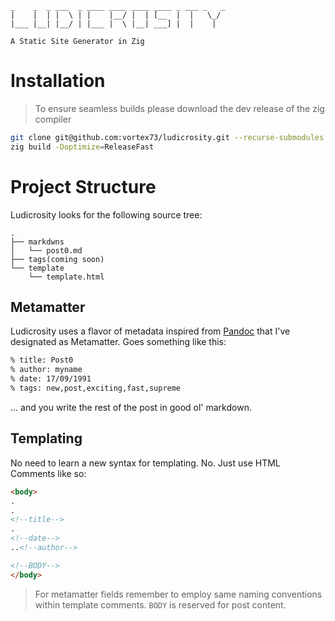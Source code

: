  ```
_    _  _ ___  _ ____ ____ ____ ____ _ ___ _   _ 
|    |  | |  \ | |    |__/ |  | [__  |  |   \_/  
|___ |__| |__/ | |___ |  \ |__| ___] |  |    |   

A Static Site Generator in Zig
 ```

# Installation

> To ensure seamless builds please download the dev release of the zig compiler

```bash
git clone git@github.com:vortex73/ludicrosity.git --recurse-submodules
zig build -Doptimize=ReleaseFast
```

# Project Structure
Ludicrosity looks for the following source tree:

```
.
├── markdwns
│   └── post0.md
├── tags(coming soon)
└── template
    └── template.html

```

## Metamatter
Ludicrosity uses a flavor of metadata inspired from [Pandoc](https://pandoc.org/) that I've designated as Metamatter. Goes something like this:

```md
% title: Post0
% author: myname
% date: 17/09/1991
% tags: new,post,exciting,fast,supreme
```

... and you write the rest of the post in good ol' markdown.

## Templating
No need to learn a new syntax for templating. No. Just use HTML Comments like so:

```html
<body>
.
.
<!--title-->
.
<!--date-->
..<!--author-->

<!--BODY-->
</body>
```

>  For metamatter fields remember to employ same naming conventions within template comments. `BODY` is reserved for post content.

